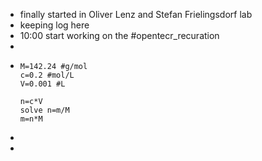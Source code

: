 - finally started in Oliver Lenz and Stefan Frielingsdorf lab
- keeping log here
- 10:00 start working on the #opentecr_recuration
-
- ```calc
  M=142.24 #g/mol
  c=0.2 #mol/L
  V=0.001 #L
  
  n=c*V
  solve n=m/M
  m=n*M
  ```
-
-